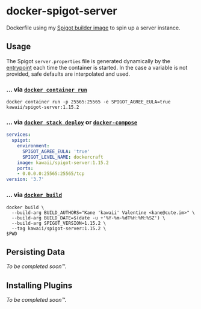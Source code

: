 # docker-spigot-server
Dockerfile using my [Spigot builder image](https://github.com/kawaii/docker-spigot-builder) to spin up a server instance.

## Usage

The Spigot `server.properties` file is generated dynamically by the [entrypoint](docker-entrypoint.sh#L10-L44) each time the container is started. In the case a variable is not provided, safe defaults are interpolated and used.

### ... via [`docker container run`](https://docs.docker.com/engine/reference/commandline/container_run/)

```
docker container run -p 25565:25565 -e SPIGOT_AGREE_EULA=true kawaii/spigot-server:1.15.2
```

### ... via [`docker stack deploy`](https://docs.docker.com/engine/reference/commandline/stack_deploy/) or [`docker-compose`](https://github.com/docker/compose)

```yaml
services:
  spigot:
    environment:
      SPIGOT_AGREE_EULA: 'true'
      SPIGOT_LEVEL_NAME: dockercraft
    image: kawaii/spigot-server:1.15.2
    ports:
    - 0.0.0.0:25565:25565/tcp
version: '3.7'
```

### ... via [`docker build`](https://docs.docker.com/engine/reference/commandline/build/)

```
docker build \                         
  --build-arg BUILD_AUTHORS="Kane 'kawaii' Valentine <kane@cute.im>" \
  --build-arg BUILD_DATE=$(date -u +'%Y-%m-%dT%H:%M:%SZ') \
  --build-arg SPIGOT_VERSION=1.15.2 \
  --tag kawaii/spigot-server:1.15.2 \
$PWD
```

## Persisting Data

_To be completed soon™._

## Installing Plugins

_To be completed soon™._
